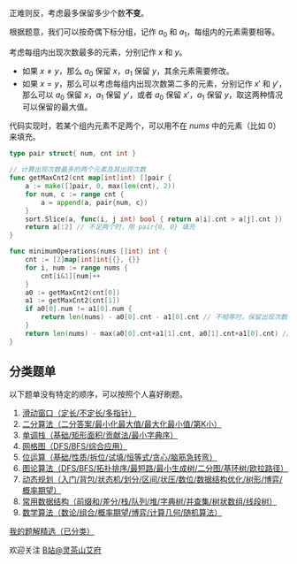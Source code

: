 正难则反，考虑最多保留多少个数**不变**。

根据题意，我们可以按奇偶下标分组，记作 $a_0$ 和 $a_1$，每组内的元素需要相等。

考虑每组内出现次数最多的元素，分别记作 $x$ 和 $y$。

- 如果 $x\ne y$，那么 $a_0$ 保留 $x$，$a_1$ 保留 $y$，其余元素需要修改。
- 如果 $x=y$，那么可以考虑每组内出现次数第二多的元素，分别记作 $x'$ 和 $y'$，那么可以 $a_0$ 保留 $x$，$a_1$ 保留 $y'$，或者 $a_0$ 保留 $x'$，$a_1$ 保留 $y$，取这两种情况可以保留的最大值。

代码实现时，若某个组内元素不足两个，可以用不在 $\textit{nums}$ 中的元素（比如 $0$）来填充。

```go
type pair struct{ num, cnt int }

// 计算出现次数最多的两个元素及其出现次数
func getMaxCnt2(cnt map[int]int) []pair {
	a := make([]pair, 0, max(len(cnt), 2))
	for num, c := range cnt {
		a = append(a, pair{num, c})
	}
	sort.Slice(a, func(i, j int) bool { return a[i].cnt > a[j].cnt })
	return a[:2] // 不足两个时，用 pair{0, 0} 填充
}

func minimumOperations(nums []int) int {
	cnt := [2]map[int]int{{}, {}}
	for i, num := range nums {
		cnt[i&1][num]++
	}
	a0 := getMaxCnt2(cnt[0])
	a1 := getMaxCnt2(cnt[1])
	if a0[0].num != a1[0].num {
		return len(nums) - a0[0].cnt - a1[0].cnt // 不相等时，保留出现次数最多的两个
	}
	return len(nums) - max(a0[0].cnt+a1[1].cnt, a0[1].cnt+a1[0].cnt) // 相等时，保留出现次数最多的和另一个出现次数次多的
}
```

## 分类题单

以下题单没有特定的顺序，可以按照个人喜好刷题。

1. [滑动窗口（定长/不定长/多指针）](https://leetcode.cn/circle/discuss/0viNMK/)
2. [二分算法（二分答案/最小化最大值/最大化最小值/第K小）](https://leetcode.cn/circle/discuss/SqopEo/)
3. [单调栈（基础/矩形面积/贡献法/最小字典序）](https://leetcode.cn/circle/discuss/9oZFK9/)
4. [网格图（DFS/BFS/综合应用）](https://leetcode.cn/circle/discuss/YiXPXW/)
5. [位运算（基础/性质/拆位/试填/恒等式/贪心/脑筋急转弯）](https://leetcode.cn/circle/discuss/dHn9Vk/)
6. [图论算法（DFS/BFS/拓扑排序/最短路/最小生成树/二分图/基环树/欧拉路径）](https://leetcode.cn/circle/discuss/01LUak/)
7. [动态规划（入门/背包/状态机/划分/区间/状压/数位/数据结构优化/树形/博弈/概率期望）](https://leetcode.cn/circle/discuss/tXLS3i/)
8. [常用数据结构（前缀和/差分/栈/队列/堆/字典树/并查集/树状数组/线段树）](https://leetcode.cn/circle/discuss/mOr1u6/)
9. [数学算法（数论/组合/概率期望/博弈/计算几何/随机算法）](https://leetcode.cn/circle/discuss/IYT3ss/)

[我的题解精选（已分类）](https://github.com/EndlessCheng/codeforces-go/blob/master/leetcode/SOLUTIONS.md)

欢迎关注 [B站@灵茶山艾府](https://space.bilibili.com/206214)
